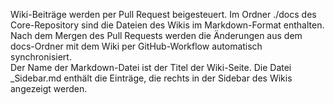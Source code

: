 Wiki-Beiträge werden per Pull Request beigesteuert. Im Ordner ./docs des Core-Repository sind die Dateien des Wikis im Markdown-Format enthalten. Nach dem Mergen des Pull Requests werden die Änderungen aus dem docs-Ordner mit dem Wiki per GitHub-Workflow automatisch synchronisiert.  
Der Name der Markdown-Datei ist der Titel der Wiki-Seite. Die Datei _Sidebar.md enthält die Einträge, die rechts in der Sidebar des Wikis angezeigt werden.
